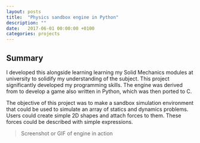 ```yaml
---
layout: posts
title:  "Physics sandbox engine in Python"
description: ""
date:   2017-06-01 00:00:00 +0100
categories: projects
---
```


## Summary

I developed this alongside learning learning my Solid Mechanics modules at university to solidify my understanding of the subject. This project significantly developed my programming skills. The engine was derived from to develop a game also written in Python, which was then ported to C.

The objective of this project was to make a sandbox simulation environment that could be used to simulate an array of statics and dynamics problems. Users could create simple 2D shapes and attach forces to them. These forces could be described with simple expressions.

> Screenshot or GIF of engine in action




[panel-mockup]:	 https://image.shutterstock.com/image-vector/prohibited-signs-isolated-on-white-260nw-1890653254.jpg
